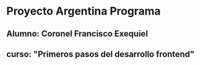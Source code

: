 # Proyecto Argentina Programa 
## Alumno: Coronel Francisco Exequiel 
## curso: "Primeros pasos del desarrollo frontend" 
